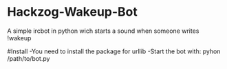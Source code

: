 # Hackzog-Wakeup-Bot
A simple ircbot in python wich starts a sound when someone writes !wakeup

#Install
-You need to install the package for urllib
-Start the bot with:   pyhon /path/to/bot.py

